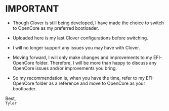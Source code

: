 ﻿# IMPORTANT

* Though Clover is still being developed, I have made the choice to switch to OpenCore as my preferred bootloader. 

* Uploaded here is my last Clover configurations before switching.

* I will no longer support any issues you may have with Clover. 

* Moving forward, I will only make changes and improvements to my EFI-OpenCore folder. Therefore, I will be more than happy to discuss any OpenCore issues and/or improvements you bring.

* So my recommendation is, when you have the time, refer to my EFI-OpenCore folder as a reference and move to OpenCore as your bootloader.

Best,  
`Tyler`